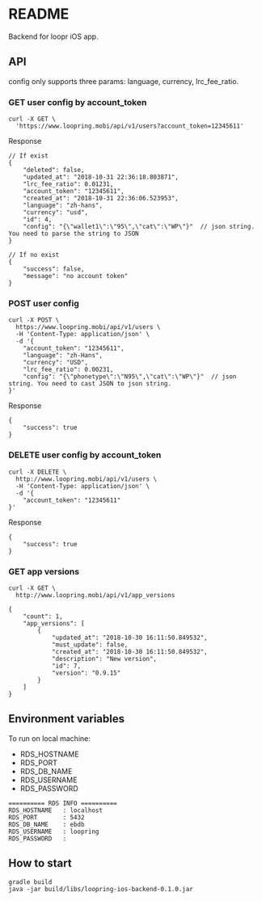 # README #

Backend for loopr iOS app.

## API

config only supports three params: language, currency, lrc_fee_ratio.

### GET user config by account_token
```
curl -X GET \
  'https://www.loopring.mobi/api/v1/users?account_token=12345611'
```
Response
```
// If exist
{
    "deleted": false,
    "updated_at": "2018-10-31 22:36:18.803871",
    "lrc_fee_ratio": 0.01231,
    "account_token": "12345611",
    "created_at": "2018-10-31 22:36:06.523953",
    "language": "zh-hans",
    "currency": "usd",
    "id": 4,
    "config": "{\"wallet1\":\"95\",\"cat\":\"WP\"}"  // json string. You need to parse the string to JSON
}

// If no exist
{
    "success": false,
    "message": "no account token"
}
```

### POST user config
```
curl -X POST \
  https://www.loopring.mobi/api/v1/users \
  -H 'Content-Type: application/json' \
  -d '{
	"account_token": "12345611",
	"language": "zh-Hans",
	"currency": "USD",
	"lrc_fee_ratio": 0.00231,
	"config": "{\"phonetype\":\"N95\",\"cat\":\"WP\"}"  // json string. You need to cast JSON to json string.
}'
```

Response
```
{
    "success": true
}
```

### DELETE user config by account_token
```
curl -X DELETE \
  http://www.loopring.mobi/api/v1/users \
  -H 'Content-Type: application/json' \
  -d '{
	"account_token": "12345611"
}'
```
Response
```
{
    "success": true
}
```


### GET app versions
```
curl -X GET \
  http://www.loopring.mobi/api/v1/app_versions 
```

```
{
    "count": 1,
    "app_versions": [
        {
            "updated_at": "2018-10-30 16:11:50.849532",
            "must_update": false,
            "created_at": "2018-10-30 16:11:50.849532",
            "description": "New version",
            "id": 7,
            "version": "0.9.15"
        }
    ]
}
```

## Environment variables
To run on local machine:

* RDS_HOSTNAME
* RDS_PORT
* RDS_DB_NAME
* RDS_USERNAME
* RDS_PASSWORD
```
========== RDS INFO ==========
RDS_HOSTNAME   : localhost
RDS_PORT       : 5432
RDS_DB_NAME    : ebdb
RDS_USERNAME   : loopring
RDS_PASSWORD   : 
```

## How to start
```
gradle build
java -jar build/libs/loopring-ios-backend-0.1.0.jar
```
